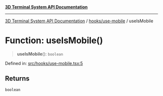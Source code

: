[**3D Terminal System API Documentation**](../../../README.md)

***

[3D Terminal System API Documentation](../../../README.md) / [hooks/use-mobile](../README.md) / useIsMobile

# Function: useIsMobile()

> **useIsMobile**(): `boolean`

Defined in: [src/hooks/use-mobile.tsx:5](https://github.com/Dicommunitas/ThreeJS_Terminal_3D2/blob/97ab9f0ae2e42171aa40996aacad796786af9976/src/hooks/use-mobile.tsx#L5)

## Returns

`boolean`
